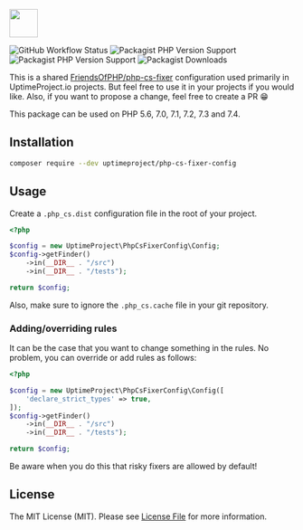 <a href="https://uptimeproject.io" target="_blank"><img src="https://uptimeproject.io/img/logo.png" height="50px" /></a>

![GitHub Workflow Status](https://img.shields.io/github/workflow/status/uptimeproject/php-cs-fixer-config/CI?style=flat-square)
![Packagist PHP Version Support](https://img.shields.io/packagist/php-v/uptimeproject/php-cs-fixer-config?style=flat-square)
![Packagist PHP Version Support](https://img.shields.io/packagist/v/uptimeproject/php-cs-fixer-config?style=flat-square)
![Packagist Downloads](https://img.shields.io/packagist/dt/uptimeproject/php-cs-fixer-config?style=flat-square)

This is a shared [FriendsOfPHP/php-cs-fixer](https://github.com/FriendsOfPHP/PHP-CS-Fixer) configuration used primarily in UptimeProject.io projects. But feel free to use it in your projects if you would like. Also, if you want to propose a change, feel free to create a PR 😁

This package can be used on PHP 5.6, 7.0, 7.1, 7.2, 7.3 and 7.4.

## Installation

```sh
composer require --dev uptimeproject/php-cs-fixer-config
```

## Usage

Create a `.php_cs.dist` configuration file in the root of your project.

```php
<?php

$config = new UptimeProject\PhpCsFixerConfig\Config;
$config->getFinder()
    ->in(__DIR__ . "/src")
    ->in(__DIR__ . "/tests");

return $config;
```

Also, make sure to ignore the `.php_cs.cache` file in your git repository.

### Adding/overriding rules

It can be the case that you want to change something in the rules. No problem, you can override or add rules as follows:

```php
<?php

$config = new UptimeProject\PhpCsFixerConfig\Config([
    'declare_strict_types' => true,
]);
$config->getFinder()
    ->in(__DIR__ . "/src")
    ->in(__DIR__ . "/tests");

return $config;
```

Be aware when you do this that risky fixers are allowed by default!

## License

The MIT License (MIT). Please see [License File](https://github.com/uptimeproject/php-cs-fixer-config/blob/master/LICENSE) for more information.
